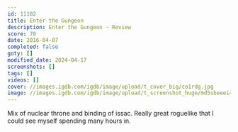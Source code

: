 ```yaml
---
id: 11182
title: Enter the Gungeon
description: Enter the Gungeon - Review
score: 70
date: 2016-04-07
completed: false
goty: []
modified_date: 2024-04-17
screenshots: []
tags: []
videos: []
cover: //images.igdb.com/igdb/image/upload/t_cover_big/co1rdg.jpg
image: //images.igdb.com/igdb/image/upload/t_screenshot_huge/md5sbeeei4gh07txtcta.jpg
---
```

Mix of nuclear throne and binding of issac. Really great roguelike that I could see myself spending many hours in.